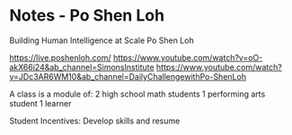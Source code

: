# Notes - Po Shen Loh
Building Human Intelligence at Scale
Po Shen Loh
    
https://live.poshenloh.com/
https://www.youtube.com/watch?v=oO-akX66i24&ab_channel=SimonsInstitute
https://www.youtube.com/watch?v=JDc3AR6WM10&ab_channel=DailyChallengewithPo-ShenLoh

A class is a module of:
    2 high school math students
    1 performing arts student
    1 learner

Student Incentives: 
    Develop skills and resume

